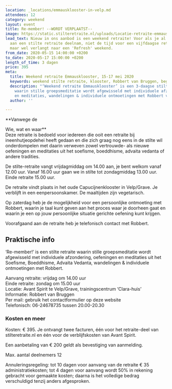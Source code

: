 ```yaml
---
location: _locations/emmausklooster-in-velp.md
attendees: 12
category: weekend
layout: event
title: Re-member! --WORDT VERPLAATST--
image: https://static.stilteretraite.nl/uploads/Locatie-retraite-emmausklooster-11.jpg
lead_text: Nieuw in ons aanbod is een weekend retraite! Voor als je al eens eerder
  aan een stilte retraite deelnam, niet de tijd voor een vijfdaagse retraite hebt,
  maar wel verlangt naar een 'Refresh' weekend.
from_date: 2020-05-15 14:00:00 +0200
to_date: 2020-05-17 15:00:00 +0200
length_of_time: 3 dagen
price: 395
meta:
  title: Weekend retraite Emmausklooster, 15-17 mei 2020
  keywords: weekend stilte retraite, klooster, Robbert van Bruggen, beginner
  description: "‘Weekend retraite Emmausklooster’ is een 3-daagse stilte retraite
    waarin stille groepsmeditatie wordt afgewisseld met individuele afzondering, oefeningen
    en meditaties, wandelingen & individuele ontmoetingen met Robbert van Bruggen."
  author: ''

---
```

**Vanwege de   
  
Wie, wat en waar**  
Deze retraite is bedoeld voor iedereen die ooit een retraite bij ineenhutjeopdehei heeft gedaan en die zich graag nog eens in de stilte wil onderdompelen met daarin verweven zowel vertrouwde- als nieuwe oefeningen en meditaties uit het soefisme, boeddhisme, advaita vedanta of andere tradities.

De stilte-retraite vangt vrijdagmiddag om 14.00 aan, je bent welkom vanaf 12.00 uur. Vanaf 16.00 uur gaan we in stilte tot zondagmiddag 13.00 uur. Einde retraite 15.00 uur.

De retraite vindt plaats in het oude Capucijnenklooster in Velp/Grave. Je verblijft in een eenpersoonskamer. De maaltijden zijn vegetarisch.

Op zaterdag heb je de mogelijkheid voor een persoonlijke ontmoeting met Robbert, waarin je taal kunt geven aan het proces waar je doorheen gaat en waarin je een op jouw persoonlijke situatie gerichte oefening kunt krijgen.

Voorafgaand aan de retraite heb je telefonisch contact met Robbert.

## Praktische info

‘Re-member!’ is een stilte retraite waarin stille groepsmeditatie wordt afgewisseld met individuele afzondering, oefeningen en meditaties uit het Soefisme, Boeddhisme, Advaita Vedanta, wandelingen & individuele ontmoetingen met Robbert.

Aanvang retraite: vrijdag om 14.00 uur  
Einde retraite: zondag om 15.00 uur  
Locatie: Avant Spirit te Velp/Grave, trainingscentrum ‘Clara-huis’  
Informatie: Robbert van Bruggen  
Per mail: gebruik het contactformulier op deze website  
Telefonisch: 06-24678735 tussen 20.00-20.30

### Kosten en meer

Kosten: € 395. Je ontvangt twee facturen, één voor het retraite-deel van stilteretraite.nl en één voor de verblijfskosten van Avant Spirit.

Een aanbetaling van € 200 geldt als bevestiging van aanmelding.

Max. aantal deelnemers 12

Annuleringsregeling: tot 10 dagen voor aanvang van de retraite € 35 administratiekosten; tot 4 dagen voor aanvang wordt 50% in rekening gebracht voor gemaakte kosten; daarna is het volledige bedrag verschuldigd tenzij anders afgesproken.